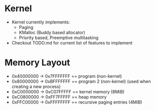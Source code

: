# Kernel
- Kernel currently implements:
	- Paging
	- KMalloc (Buddy based allocator)
	- Priority based, Preemptive multitasking
- Checkout TODO.md for current list of features to implement

# Memory Layout
- 0x40000000 -> 0x7FFFFFFF == program (non-kernel)
- 0x80000000 -> 0xBFFFFFFF == program 2 (non-kernel) (used when creating a new process)
- 0xC0000000 -> 0xC07FFFFF == kernel memory (8MiB)
- 0xC0800000 -> 0xFF7FFFFF == heap memory
- 0xFFC00000 -> 0xFFFFFFFF == recursive paging entries (4MiB)
